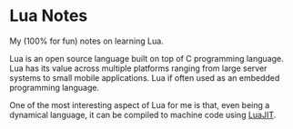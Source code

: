 # Lua Notes

My (100% for fun) notes on learning Lua.

Lua is an open source language built on top of C programming language. Lua has its value across multiple platforms ranging from large server systems to small mobile applications. Lua if often used as an embedded programming language.

One of the most interesting aspect of Lua for me is that, even being a dynamical language, it can be compiled to machine code using [LuaJIT](https://luajit.org).


